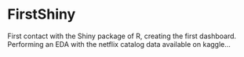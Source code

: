 # FirstShiny
 First contact with the Shiny package of R, creating the first dashboard. Performing an EDA with the netflix catalog data available on kaggle...
